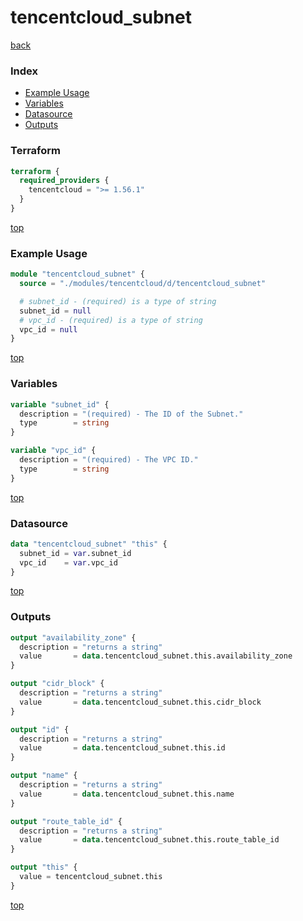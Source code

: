 # tencentcloud_subnet

[back](../tencentcloud.md)

### Index

- [Example Usage](#example-usage)
- [Variables](#variables)
- [Datasource](#datasource)
- [Outputs](#outputs)

### Terraform

```terraform
terraform {
  required_providers {
    tencentcloud = ">= 1.56.1"
  }
}
```

[top](#index)

### Example Usage

```terraform
module "tencentcloud_subnet" {
  source = "./modules/tencentcloud/d/tencentcloud_subnet"

  # subnet_id - (required) is a type of string
  subnet_id = null
  # vpc_id - (required) is a type of string
  vpc_id = null
}
```

[top](#index)

### Variables

```terraform
variable "subnet_id" {
  description = "(required) - The ID of the Subnet."
  type        = string
}

variable "vpc_id" {
  description = "(required) - The VPC ID."
  type        = string
}
```

[top](#index)

### Datasource

```terraform
data "tencentcloud_subnet" "this" {
  subnet_id = var.subnet_id
  vpc_id    = var.vpc_id
}
```

[top](#index)

### Outputs

```terraform
output "availability_zone" {
  description = "returns a string"
  value       = data.tencentcloud_subnet.this.availability_zone
}

output "cidr_block" {
  description = "returns a string"
  value       = data.tencentcloud_subnet.this.cidr_block
}

output "id" {
  description = "returns a string"
  value       = data.tencentcloud_subnet.this.id
}

output "name" {
  description = "returns a string"
  value       = data.tencentcloud_subnet.this.name
}

output "route_table_id" {
  description = "returns a string"
  value       = data.tencentcloud_subnet.this.route_table_id
}

output "this" {
  value = tencentcloud_subnet.this
}
```

[top](#index)